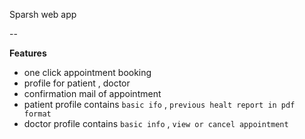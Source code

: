 Sparsh web app

--

**Features**
- one click appointment booking
- profile for patient , doctor
- confirmation mail of appointment
- patient profile contains `basic ifo` , `previous healt report in pdf format`
- doctor profile contains `basic info` , `view or cancel appointment`
